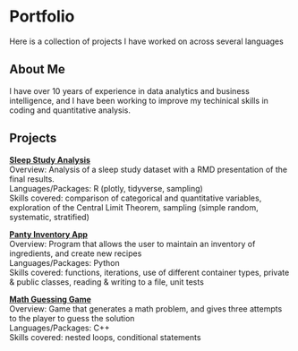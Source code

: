 # Portfolio
Here is a collection of projects I have worked on across several languages

## About Me
I have over 10 years of experience in data analytics and business intelligence, and I have been working to improve my techinical skills in coding and quantitative analysis. 

## Projects

**[Sleep Study Analysis](./sleep_study_analysis_project/)**  
Overview: Analysis of a sleep study dataset with a RMD presentation of the final results.  
Languages/Packages: R (plotly, tidyverse, sampling)  
Skills covered: comparison of categorical and quantitative variables, exploration of the Central Limit Theorem, sampling (simple random, systematic, stratified)

**[Panty Inventory App](./pantry_inventory_project/)**  
Overview: Program that allows the user to maintain an inventory of ingredients, and create new recipes  
Languages/Packages: Python  
Skills covered: functions, iterations, use of different container types, private & public classes, reading & writing to a file, unit tests

**[Math Guessing Game](./math_guessing_game/)**  
Overview: Game that generates a math problem, and gives three attempts to the player to guess the solution  
Languages/Packages: C++  
Skills covered: nested loops, conditional statements
